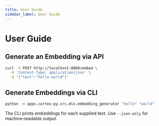 ```yaml
---
title: User Guide
sidebar_label: User Guide
---
```


# User Guide

## Generate an Embedding via API
```bash
curl -X POST http://localhost:8000/embed \
  -H 'Content-Type: application/json' \
  -d '{"text":"hello world"}'
```

## Generate Embeddings via CLI
```bash
python -m apps.cortex-py.src.mlx.embedding_generator "hello" "world"
```

The CLI prints embeddings for each supplied text. Use `--json-only` for machine‑readable output.
